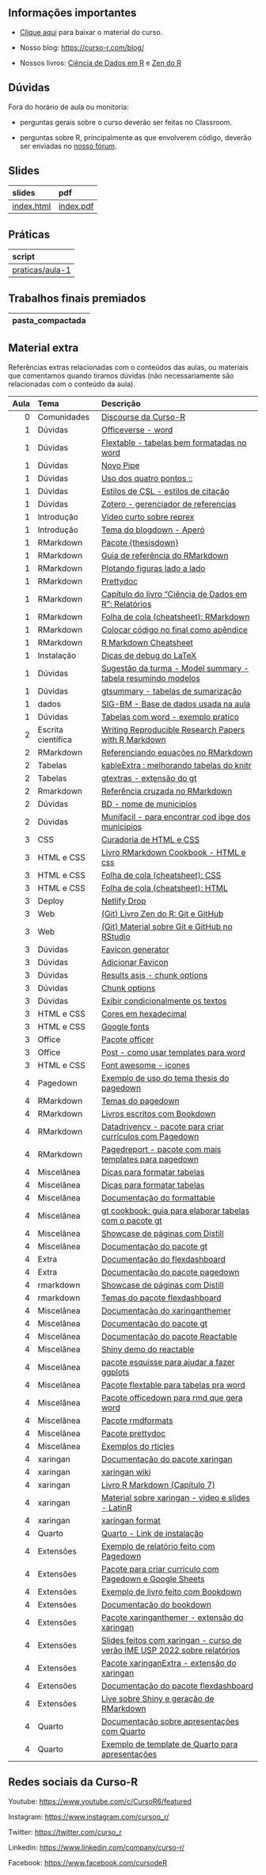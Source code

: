 
<!-- README.md is generated from README.Rmd. Please edit that file -->

## Informações importantes

-   [Clique
    aqui](https://github.com/curso-r/main-relatorios/raw/master/material_do_curso.zip)
    para baixar o material do curso.

-   Nosso blog: <https://curso-r.com/blog/>

-   Nossos livros: [Ciência de Dados em R](https://livro.curso-r.com/) e
    [Zen do R](https://curso-r.github.io/zen-do-r/)

## Dúvidas

Fora do horário de aula ou monitoria:

-   perguntas gerais sobre o curso deverão ser feitas no Classroom.

-   perguntas sobre R, principalmente as que envolverem código, deverão
    ser enviadas no [nosso fórum](https://discourse.curso-r.com/).

## Slides

| slides                                                                    | pdf                                                                     |
|:--------------------------------------------------------------------------|:------------------------------------------------------------------------|
| [index.html](https://curso-r.github.io/main-relatorios/slides/index.html) | [index.pdf](https://curso-r.github.io/main-relatorios/slides/index.pdf) |

## Práticas

| script                                                                                    |
|:------------------------------------------------------------------------------------------|
| [praticas/aula-1](https://github.com/curso-r/202208-relatorios/blob/main/praticas/aula-1) |

## Trabalhos finais premiados

| pasta_compactada |
|:-----------------|

## Material extra

Referências extras relacionadas com o conteúdos das aulas, ou materiais
que comentamos quando tiramos dúvidas (não necessariamente são
relacionadas com o conteúdo da aula).

| Aula | Tema               | Descrição                                                                                                                                                    |
|-----:|:-------------------|:-------------------------------------------------------------------------------------------------------------------------------------------------------------|
|    0 | Comunidades        | [Discourse da Curso-R](https://discourse.curso-r.com)                                                                                                        |
|    1 | Dúvidas            | [Officeverse - word](https://ardata-fr.github.io/officeverse/)                                                                                               |
|    1 | Dúvidas            | [Flextable - tabelas bem formatadas no word](https://ardata-fr.github.io/flextable-book/)                                                                    |
|    1 | Dúvidas            | [Novo Pipe](https://blog.curso-r.com/posts/2021-05-06-o-novo-pipe-esta-chegando/)                                                                            |
|    1 | Dúvidas            | [Uso dos quatro pontos ::](https://curso-r.github.io/zen-do-r/funcoes-deps.html#quatro-pontos)                                                               |
|    1 | Dúvidas            | [Estilos de CSL - estilos de citação](https://github.com/citation-style-language/styles)                                                                     |
|    1 | Dúvidas            | [Zotero - gerenciador de referencias](https://www.zotero.org/)                                                                                               |
|    1 | Introdução         | [Video curto sobre reprex](https://youtu.be/IxlGYVnaGXk)                                                                                                     |
|    1 | Introdução         | [Tema do blogdown - Aperó](https://hugo-apero.netlify.app/about/)                                                                                            |
|    1 | RMarkdown          | [Pacote {thesisdown}](https://github.com/ismayc/thesisdown)                                                                                                  |
|    1 | RMarkdown          | [Guia de referência do RMarkdown](https://rstudio.com/wp-content/uploads/2015/03/rmarkdown-reference.pdf)                                                    |
|    1 | RMarkdown          | [Plotando figuras lado a lado](https://bookdown.org/yihui/rmarkdown-cookbook/figures-side.html)                                                              |
|    1 | RMarkdown          | [Prettydoc](https://prettydoc.statr.me/themes.html)                                                                                                          |
|    1 | RMarkdown          | [Capítulo do livro “Ciência de Dados em R”: Relatórios](https://livro.curso-r.com/9-relatorios.html)                                                         |
|    1 | RMarkdown          | [Folha de cola (cheatsheet): RMarkdown](https://github.com/rstudio/cheatsheets/raw/master/rmarkdown-2.0.pdf)                                                 |
|    1 | RMarkdown          | [Colocar código no final como apêndice](https://bookdown.org/yihui/rmarkdown-cookbook/code-appendix.html)                                                    |
|    1 | RMarkdown          | [R Markdown Cheatsheet](https://www.rstudio.com/wp-content/uploads/2015/02/rmarkdown-cheatsheet.pdf)                                                         |
|    1 | Instalação         | [Dicas de debug do LaTeX](https://github.com/yihui/tinytex/issues/103)                                                                                       |
|    1 | Dúvidas            | [Sugestão da turma - Model summary - tabela resumindo modelos](https://vincentarelbundock.github.io/modelsummary/)                                           |
|    1 | Dúvidas            | [gtsummary - tabelas de sumarização](https://www.danieldsjoberg.com/gtsummary/articles/tbl_summary.html)                                                     |
|    1 | dados              | [SIG-BM - Base de dados usada na aula](https://app.anm.gov.br/SIGBM/Publico/ClassificacaoNacionalDaBarragem)                                                 |
|    1 | Dúvidas            | [Tabelas com word - exemplo pratico](https://github.com/beatrizmilz/ambi-agua-2823/blob/main/inst/manuscript.Rmd)                                            |
|    2 | Escrita científica | [Writing Reproducible Research Papers with R Markdown](https://resulumit.com/teaching/rmd_workshop.html#1)                                                   |
|    2 | RMarkdown          | [Referenciando equações no RMarkdown](https://bookdown.org/yihui/bookdown/markdown-extensions-by-bookdown.html)                                              |
|    2 | Tabelas            | [kableExtra : melhorando tabelas do knitr](https://cran.r-project.org/web/packages/kableExtra/vignettes/awesome_table_in_html.html)                          |
|    2 | Tabelas            | [gtextras - extensão do gt](https://themockup.blog/posts/2022-06-13-gtextras-cran/)                                                                          |
|    2 | Rmarkdown          | [Referência cruzada no RMarkdown](https://bookdown.org/yihui/rmarkdown-cookbook/cross-ref.html)                                                              |
|    2 | Dúvidas            | [BD - nome de municipios](https://basedosdados.org/dataset/br-bd-diretorios-brasil?bdm_table=municipio)                                                      |
|    2 | Dúvidas            | [Munifacil - para encontrar cod ibge dos municipios](https://github.com/curso-r/munifacil)                                                                   |
|    3 | CSS                | [Curadoria de HTML e CSS](https://curadoria-front-end-roadmap-git-main-notnotgabriel.vercel.app/html)                                                        |
|    3 | HTML e CSS         | [Livro RMarkdown Cookbook - HTML e css](https://bookdown.org/yihui/rmarkdown-cookbook/html-css.html)                                                         |
|    3 | HTML e CSS         | [Folha de cola (cheatsheet): CSS](https://htmlcheatsheet.com/css/)                                                                                           |
|    3 | HTML e CSS         | [Folha de cola (cheatsheet): HTML](https://htmlcheatsheet.com)                                                                                               |
|    3 | Deploy             | [Netlify Drop](https://app.netlify.com/drop)                                                                                                                 |
|    3 | Web                | [(Git) Livro Zen do R: Git e GitHub](https://curso-r.github.io/zen-do-r/git-github.html)                                                                     |
|    3 | Web                | [(Git) Material sobre Git e GitHub no RStudio](https://curso-r.github.io/main-pacotes/slides/index.html#60)                                                  |
|    3 | Dúvidas            | [Favicon generator](https://realfavicongenerator.net/)                                                                                                       |
|    3 | Dúvidas            | [Adicionar Favicon](https://bookdown.org/yihui/rmarkdown-cookbook/favicon.html)                                                                              |
|    3 | Dúvidas            | [Results asis - chunk options](https://discourse.curso-r.com/t/automatizar-rmarkdown/1449/2)                                                                 |
|    3 | Dúvidas            | [Chunk options](https://discourse.curso-r.com/t/rmarkdown-o-que-significa-o-chunk-option-results/1106)                                                       |
|    3 | Dúvidas            | [Exibir condicionalmente os textos](https://discourse.curso-r.com/t/rmarkdown-como-exibir-condicionalmente-textos/1147)                                      |
|    3 | HTML e CSS         | [Cores em hexadecimal](https://htmlcolorcodes.com/)                                                                                                          |
|    3 | HTML e CSS         | [Google fonts](https://fonts.google.com/)                                                                                                                    |
|    3 | Office             | [Pacote officer](https://ardata-fr.github.io/officeverse/officer-for-powerpoint.html)                                                                        |
|    3 | Office             | [Post - como usar templates para word](https://blog.curso-r.com/posts/2021-12-23-word-rmarkdown/)                                                            |
|    3 | HTML e CSS         | [Font awesome - icones](https://fontawesome.com/icons)                                                                                                       |
|    4 | Pagedown           | [Exemplo de uso do tema thesis do pagedown](https://github.com/Athospd/mestrado/blob/master/inst/monografia/monografia.pdf)                                  |
|    4 | RMarkdown          | [Temas do pagedown](https://github.com/rstudio/pagedown)                                                                                                     |
|    4 | RMarkdown          | [Livros escritos com Bookdown](https://bookdown.org/)                                                                                                        |
|    4 | RMarkdown          | [Datadrivencv - pacote para criar currículos com Pagedown](http://nickstrayer.me/datadrivencv/)                                                              |
|    4 | RMarkdown          | [Pagedreport - pacote com mais templates para pagedown](https://pagedreport.rfortherestofus.com/)                                                            |
|    4 | Miscelânea         | [Dicas para formatar tabelas](https://www.curso-r.com/blog/2020-12-03-dicas-relatorios-r4ds1_tabelas/)                                                       |
|    4 | Miscelânea         | [Dicas para formatar tabelas](https://www.curso-r.com/blog/2020-12-03-dicas-relatorios-r4ds1_tabelas/)                                                       |
|    4 | Miscelânea         | [Documentação do formattable](https://renkun-ken.github.io/formattable/)                                                                                     |
|    4 | Miscelânea         | [gt cookbook: guia para elaborar tabelas com o pacote gt](https://themockup.blog/static/gt-cookbook.html)                                                    |
|    4 | Miscelânea         | [Showcase de páginas com Distill](https://jhelvy.github.io/distillery/showcase.html#associa%C3%A7%C3%A3o-brasileira-de-jurimetria)                           |
|    4 | Miscelânea         | [Documentação do pacote gt](https://gt.rstudio.com/)                                                                                                         |
|    4 | Extra              | [Documentação do flexdashboard](https://rmarkdown.rstudio.com/flexdashboard/)                                                                                |
|    4 | Extra              | [Documentação do pacote pagedown](https://pagedown.rbind.io/)                                                                                                |
|    4 | rmarkdown          | [Showcase de páginas com Distill](https://jhelvy.github.io/distillery/showcase.html)                                                                         |
|    4 | rmarkdown          | [Temas do pacote flexdashboard](https://rmarkdown.rstudio.com/flexdashboard/using.html#appearance)                                                           |
|    4 | Miscelânea         | [Documentação do xaringanthemer](https://pkg.garrickadenbuie.com/xaringanthemer/)                                                                            |
|    4 | Miscelânea         | [Documentação do pacote gt](https://gt.rstudio.com/)                                                                                                         |
|    4 | Miscelânea         | [Documentação do pacote Reactable](https://glin.github.io/reactable/)                                                                                        |
|    4 | Miscelânea         | [Shiny demo do reactable](https://glin.github.io/reactable/articles/shiny-demo.html)                                                                         |
|    4 | Miscelânea         | [pacote esquisse para ajudar a fazer ggplots](https://github.com/dreamRs/esquisse)                                                                           |
|    4 | Miscelânea         | [Pacote flextable para tabelas pra word](https://davidgohel.github.io/flextable/)                                                                            |
|    4 | Miscelânea         | [Pacote officedown para rmd que gera word](https://ardata-fr.github.io/officeverse/officedown-for-word.html)                                                 |
|    4 | Miscelânea         | [Pacote rmdformats](https://github.com/juba/rmdformats)                                                                                                      |
|    4 | Miscelânea         | [Pacote prettydoc](https://prettydoc.statr.me/)                                                                                                              |
|    4 | Miscelânea         | [Exemplos do rticles](https://pkgs.rstudio.com/rticles/articles/articles/examples.html)                                                                      |
|    4 | xaringan           | [Documentação do pacote xaringan](http://slides.yihui.name/xaringan/)                                                                                        |
|    4 | xaringan           | [xaringan wiki](https://github.com/yihui/xaringan/wiki)                                                                                                      |
|    4 | xaringan           | [Livro R Markdown (Capítulo 7)](https://bookdown.org/yihui/rmarkdown/xaringan.html)                                                                          |
|    4 | xaringan           | [Material sobre xaringan - video e slides - LatinR](https://r-ladies-sao-paulo.github.io/xaringan/)                                                          |
|    4 | xaringan           | [xaringan format](https://bookdown.org/yihui/rmarkdown/xaringan-format.html)                                                                                 |
|    4 | Quarto             | [Quarto - Link de instalação](https://quarto.org/docs/get-started/)                                                                                          |
|    4 | Extensões          | [Exemplo de relatório feito com Pagedown](https://abjur.github.io/obsFase3/relatorio/obs_fase3_abj.pdf)                                                      |
|    4 | Extensões          | [Pacote para criar currículo com Pagedown e Google Sheets](http://nickstrayer.me/datadrivencv/)                                                              |
|    4 | Extensões          | [Exemplo de livro feito com Bookdown](https://analises-ecologicas.com/)                                                                                      |
|    4 | Extensões          | [Documentação do bookdown](https://bookdown.org/yihui/bookdown/)                                                                                             |
|    4 | Extensões          | [Pacote xaringanthemer - extensão do xaringan](https://pkg.garrickadenbuie.com/xaringanthemer/)                                                              |
|    4 | Extensões          | [Slides feitos com xaringan - curso de verão IME USP 2022 sobre relatórios](https://beatrizmilz.github.io/2022-curso-de-verao-ime-usp-relatorios/slides/#33) |
|    4 | Extensões          | [Pacote xaringanExtra - extensão do xaringan](https://pkg.garrickadenbuie.com/xaringanExtra/#/)                                                              |
|    4 | Extensões          | [Documentação do pacote flexdashboard](https://pkgs.rstudio.com/flexdashboard//)                                                                             |
|    4 | Extensões          | [Live sobre Shiny e geração de RMarkdown](https://www.youtube.com/watch?v=tJmfcUC0bgY)                                                                       |
|    4 | Quarto             | [Documentação sobre apresentações com Quarto](https://quarto.org/docs/presentations/revealjs/demo/#/title-slide)                                             |
|    4 | Quarto             | [Exemplo de template de Quarto para apresentações](https://github.com/beatrizmilz/quarto-rladies-theme)                                                      |

## Redes sociais da Curso-R

Youtube: <https://www.youtube.com/c/CursoR6/featured>

Instagram: <https://www.instagram.com/cursoo_r/>

Twitter: <https://twitter.com/curso_r>

Linkedin: <https://www.linkedin.com/company/curso-r/>

Facebook: <https://www.facebook.com/cursodeR>
